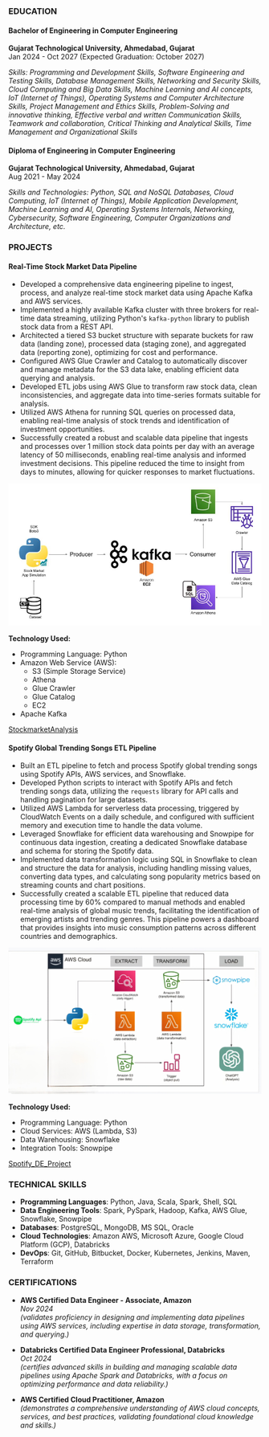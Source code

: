 ### EDUCATION

#### Bachelor of Engineering in Computer Engineering
**Gujarat Technological University, Ahmedabad, Gujarat**  
Jan 2024 - Oct 2027 (Expected Graduation: October 2027)  

*Skills: Programming and Development Skills, Software Engineering and Testing Skills, Database Management Skills, Networking and Security Skills, Cloud Computing and Big Data Skills, Machine Learning and AI concepts, IoT (Internet of Things), Operating Systems and Computer Architecture Skills, Project Management and Ethics Skills, Problem-Solving and innovative thinking, Effective verbal and written Communication Skills, Teamwork and collaboration, Critical Thinking and Analytical Skills, Time Management and Organizational Skills*

#### Diploma of Engineering in Computer Engineering
**Gujarat Technological University, Ahmedabad, Gujarat**  
Aug 2021 - May 2024  

*Skills and Technologies: Python, SQL and NoSQL Databases, Cloud Computing, IoT (Internet of Things), Mobile Application Development, Machine Learning and AI, Operating Systems Internals, Networking, Cybersecurity, Software Engineering, Computer Organizations and Architecture, etc.*

### PROJECTS

#### Real-Time Stock Market Data Pipeline

- Developed a comprehensive data engineering pipeline to ingest, process, and analyze real-time stock market data using Apache Kafka and AWS services.
- Implemented a highly available Kafka cluster with three brokers for real-time data streaming, utilizing Python's `kafka-python` library to publish stock data from a REST API.
- Architected a tiered S3 bucket structure with separate buckets for raw data (landing zone), processed data (staging zone), and aggregated data (reporting zone), optimizing for cost and performance.
- Configured AWS Glue Crawler and Catalog to automatically discover and manage metadata for the S3 data lake, enabling efficient data querying and analysis.
- Developed ETL jobs using AWS Glue to transform raw stock data, clean inconsistencies, and aggregate data into time-series formats suitable for analysis.
- Utilized AWS Athena for running SQL queries on processed data, enabling real-time analysis of stock trends and identification of investment opportunities.
- Successfully created a robust and scalable data pipeline that ingests and processes over 1 million stock data points per day with an average latency of 50 milliseconds, enabling real-time analysis and informed investment decisions. This pipeline reduced the time to insight from days to minutes, allowing for quicker responses to market fluctuations.

![Architecture](https://github.com/Kush-Bhatt-30/StockmarketAnalysis/blob/main/Architecture.jpg?raw=true)

**Technology Used:**
- Programming Language: Python
- Amazon Web Service (AWS):
  - S3 (Simple Storage Service)
  - Athena
  - Glue Crawler
  - Glue Catalog
  - EC2
- Apache Kafka

[StockmarketAnalysis](https://github.com/Kush-Bhatt-30/StockmarketAnalysis/tree/main)

#### Spotify Global Trending Songs ETL Pipeline

- Built an ETL pipeline to fetch and process Spotify global trending songs using Spotify APIs, AWS services, and Snowflake.
- Developed Python scripts to interact with Spotify APIs and fetch trending songs data, utilizing the `requests` library for API calls and handling pagination for large datasets.
- Utilized AWS Lambda for serverless data processing, triggered by CloudWatch Events on a daily schedule, and configured with sufficient memory and execution time to handle the data volume.
- Leveraged Snowflake for efficient data warehousing and Snowpipe for continuous data ingestion, creating a dedicated Snowflake database and schema for storing the Spotify data.
- Implemented data transformation logic using SQL in Snowflake to clean and structure the data for analysis, including handling missing values, converting data types, and calculating song popularity metrics based on streaming counts and chart positions.
- Successfully created a scalable ETL pipeline that reduced data processing time by 60% compared to manual methods and enabled real-time analysis of global music trends, facilitating the identification of emerging artists and trending genres. This pipeline powers a dashboard that provides insights into music consumption patterns across different countries and demographics.

![Architecture](https://github.com/Kush-Bhatt-30/Spotify_DE_Project/blob/main/Spotify_Project_KB_Architecture.jpg?raw=true)

**Technology Used:**
- Programming Language: Python
- Cloud Services: AWS (Lambda, S3)
- Data Warehousing: Snowflake
- Integration Tools: Snowpipe

[Spotify_DE_Project](https://github.com/Kush-Bhatt-30/Spotify_DE_Project/tree/main)

### TECHNICAL SKILLS

- **Programming Languages**: Python, Java, Scala, Spark, Shell, SQL
- **Data Engineering Tools**: Spark, PySpark, Hadoop, Kafka, AWS Glue, Snowflake, Snowpipe
- **Databases**: PostgreSQL, MongoDB, MS SQL, Oracle
- **Cloud Technologies**: Amazon AWS, Microsoft Azure, Google Cloud Platform (GCP), Databricks
- **DevOps**: Git, GitHub, Bitbucket, Docker, Kubernetes, Jenkins, Maven, Terraform

### CERTIFICATIONS

- **AWS Certified Data Engineer - Associate, Amazon**  
  *Nov 2024*  
  *(validates proficiency in designing and implementing data pipelines using AWS services, including expertise in data storage, transformation, and querying.)*

- **Databricks Certified Data Engineer Professional, Databricks**  
  *Oct 2024*  
  *(certifies advanced skills in building and managing scalable data pipelines using Apache Spark and Databricks, with a focus on optimizing performance and data reliability.)*

- **AWS Certified Cloud Practitioner, Amazon**  
  *(demonstrates a comprehensive understanding of AWS cloud concepts, services, and best practices, validating foundational cloud knowledge and skills.)*
